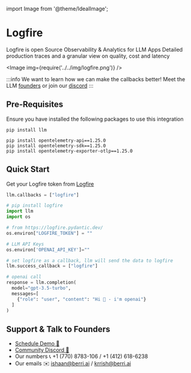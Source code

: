 import Image from '@theme/IdealImage';

# Logfire

Logfire is open Source Observability & Analytics for LLM Apps
Detailed production traces and a granular view on quality, cost and latency

<Image img={require('../../img/logfire.png')} />

:::info
We want to learn how we can make the callbacks better! Meet the LLM [founders](https://calendly.com/d/4mp-gd3-k5k/berriai-1-1-onboarding-llm-hosted-version) or
join our [discord](https://discord.gg/wuPM9dRgDw)
:::

## Pre-Requisites

Ensure you have installed the following packages to use this integration

```shell
pip install llm

pip install opentelemetry-api==1.25.0
pip install opentelemetry-sdk==1.25.0
pip install opentelemetry-exporter-otlp==1.25.0
```

## Quick Start

Get your Logfire token from [Logfire](https://logfire.pydantic.dev/)

```python
llm.callbacks = ["logfire"]
```

```python
# pip install logfire
import llm
import os

# from https://logfire.pydantic.dev/
os.environ["LOGFIRE_TOKEN"] = ""

# LLM API Keys
os.environ['OPENAI_API_KEY']=""

# set logfire as a callback, llm will send the data to logfire
llm.success_callback = ["logfire"]

# openai call
response = llm.completion(
  model="gpt-3.5-turbo",
  messages=[
    {"role": "user", "content": "Hi 👋 - i'm openai"}
  ]
)
```

## Support & Talk to Founders

- [Schedule Demo 👋](https://calendly.com/d/4mp-gd3-k5k/berriai-1-1-onboarding-llm-hosted-version)
- [Community Discord 💭](https://discord.gg/wuPM9dRgDw)
- Our numbers 📞 +1 (770) 8783-106 / ‭+1 (412) 618-6238‬
- Our emails ✉️ ishaan@berri.ai / krrish@berri.ai
